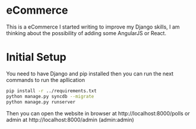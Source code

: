 # eCommerce
This is a eCommerce I started writing to improve my Django skills, I am thinking about the possibility of adding some AngularJS or React.

# Initial Setup

You need to have Django and pip installed then you can run the next commands to run the apllication 

```bash
pip install -r ../requirements.txt  
python manage.py syncdb --migrate
python manage.py runserver

``` 

Then you can open the website in browser at http://localhost:8000/polls or admin at http://localhost:8000/admin (admin:admin)
